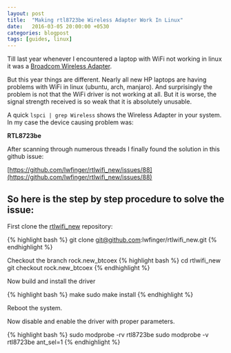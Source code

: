 ```yaml
---
layout: post
title:  "Making rtl8723be Wireless Adapter Work In Linux"
date:   2016-03-05 20:00:00 +0530
categories: blogpost
tags: [guides, linux]
---
```


Till last year whenever I encountered a laptop with WiFi not working in linux it was a [Broadcom Wireless Adapter](https://wiki.archlinux.org/index.php/Broadcom_wireless#History).

But this year things are different. Nearly all new HP laptops are having problems with WiFi in linux (ubuntu, arch, manjaro). And surprisingly the problem is not that the WiFi driver is not working at all. But it is worse, the signal strength received is so weak that it is absolutely unusable.

A quick `lspci | grep Wireless` shows the Wireless Adapter in your system. In my case the device causing problem was:

**RTL8723be**

After scanning through numerous threads I finally found the solution in this github issue:

[https://github.com/lwfinger/rtlwifi_new/issues/88](https://github.com/lwfinger/rtlwifi_new/issues/88)


So here is the step by step procedure to solve the issue:
---------------------------------------------------------

First clone the [rtlwifi_new](https://github.com/lwfinger/rtlwifi_new) repository:

{% highlight bash %}
git clone git@github.com:lwfinger/rtlwifi_new.git
{% endhighlight %}

Checkout the branch rock.new_btcoex
{% highlight bash %}
cd rtlwifi_new
git checkout rock.new_btcoex
{% endhighlight %}

Now build and install the driver

{% highlight bash %}
make
sudo make install
{% endhighlight %}

Reboot the system.

Now disable and enable the driver with proper parameters.

{% highlight bash %}
sudo modprobe -rv rtl8723be
sudo modprobe -v rtl8723be ant_sel=1
{% endhighlight %}
